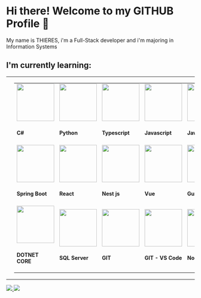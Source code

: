 # Hi there! Welcome to my GITHUB Profile 👋
My name is THIERES, i'm a Full-Stack developer and i'm majoring in Information Systems

<h2>I'm currently learning:</h2>

<table><tr style="border:none">
   <td style="border:none">
      <div>
         <img src="octocat-1717454813646.png"  height='150px' width='200px'/>
      </div>      
   </td>
   <td style="border:none">      
      <table>
         <tr>   
            <td style='width: 33%' >
                <img src="https://cdn.jsdelivr.net/gh/devicons/devicon@latest/icons/csharp/csharp-original.svg" height='100px' width='100px' /> 
                <h4>C#</h4>
            </td>
            <td style='width: 33%'>
                <img src="https://cdn.jsdelivr.net/gh/devicons/devicon@latest/icons/python/python-original.svg" height='100px' width='100px' /> 
                <h4>Python</h4>
            </td>
            <td style='width: 33%'>
                <img src="https://cdn.jsdelivr.net/gh/devicons/devicon@latest/icons/typescript/typescript-original.svg" height='100px' width='100px' /> 
                <h4>Typescript</h4>
            </td>
            <td style='width: 33%'>
                <img src="https://cdn.jsdelivr.net/gh/devicons/devicon@latest/icons/javascript/javascript-original.svg" height='100px' width='100px' /> 
                <h4>Javascript</h4>
            </td>   
            <td style='width: 33%'>
                <img src="https://cdn.jsdelivr.net/gh/devicons/devicon@latest/icons/java/java-original.svg" height='100px' width='100px' /> 
                <h4>Java</h4>
            </td>
         </tr>
         <tr>
            <td style='width: 33%'>
                <img src="https://cdn.jsdelivr.net/gh/devicons/devicon@latest/icons/spring/spring-original.svg" height='100px' width='100px' /> 
                <h4>Spring Boot</h4>
            </td>              
            <td style='width: 33%'>
                <img src="https://cdn.jsdelivr.net/gh/devicons/devicon@latest/icons/react/react-original.svg" height='100px' width='100px' /> 
                <h4>React</h4>
            </td>
            <td style='width: 33%'>
                <img src="https://cdn.jsdelivr.net/gh/devicons/devicon@latest/icons/nestjs/nestjs-original.svg" height='100px' width='100px' /> 
                <h4>Nest js</h4>
            </td>      
            <td style='width: 33%'>
                <img src="https://cdn.jsdelivr.net/gh/devicons/devicon@latest/icons/vuejs/vuejs-original.svg" height='100px' width='100px' /> 
                <h4>Vue</h4>
            </td>       
            <td style='width: 33%'>
                <img src="https://cdn.jsdelivr.net/gh/devicons/devicon@latest/icons/gulp/gulp-plain.svg" height='100px' width='100px' /> 
                <h4>Gulp</h4>
            </td>             
          </tr>
          <tr>
            <td style='width: 33%'>
                <img src="https://cdn.jsdelivr.net/gh/devicons/devicon@latest/icons/dotnetcore/dotnetcore-original.svg" height='100px' width='100px' /> 
                <h4>DOTNET CORE</h4>
            </td>        
            <td style='width: 33%'>
                <img src="https://cdn.jsdelivr.net/gh/devicons/devicon@latest/icons/microsoftsqlserver/microsoftsqlserver-original.svg" height='100px' width='100px' /> 
                <h4>SQL Server</h4>
            </td>       
            <td style='width: 33%'>
                <img src="https://cdn.jsdelivr.net/gh/devicons/devicon@latest/icons/git/git-original.svg" height='100px' width='100px' /> 
                <h4>GIT</h4>
            </td>         
            <td style='width: 33%'>
                <img src="https://cdn.jsdelivr.net/gh/devicons/devicon@latest/icons/githubcodespaces/githubcodespaces-original.svg" height='100px' width='100px' /> 
                <h4>GIT - VS Code</h4>
            </td>         
            <td style='width: 33%'>
                <img src="https://cdn.jsdelivr.net/gh/devicons/devicon@latest/icons/nodejs/nodejs-original.svg" height='100px' width='100px' /> 
                <h4>Node</h4>
            </td>         
          </tr>       
      </table>    
   </td>
</tr></table>
</div>

<div>
<a href="https://github.com/ThieresProjects">
<img loading="lazy" height="180em" src="https://github-readme-stats.vercel.app/api?username=ThieresProjects&show_icons=true&theme=codeSTACKr&include_all_commits=true&count_private=true"/>
<img loading="lazy" height="180em" src="https://github-readme-stats.vercel.app/api/top-langs/?username=ThieresProjects&layout=compact&langs_count=7&theme=codeSTACKr"/>
</div>

<div>

</div>

<!--
**ThieresProjects/ThieresProjects** is a ✨ _special_ ✨ repository because its `README.md` (this file) appears on your GitHub profile.

Here are some ideas to get you started:

- 🔭 I’m currently working on ...
- 🌱 I’m currently learning ...
- 👯 I’m looking to collaborate on ...
- 🤔 I’m looking for help with ...
- 💬 Ask me about ...
- 📫 How to reach me: ...
- 😄 Pronouns: ...
- ⚡ Fun fact: ...
-->
